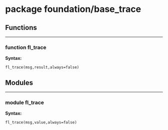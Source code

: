 # package foundation/base_trace

## Functions

---

### function fl_trace

__Syntax:__

```text
fl_trace(msg,result,always=false)
```

## Modules

---

### module fl_trace

__Syntax:__

    fl_trace(msg,value,always=false)


